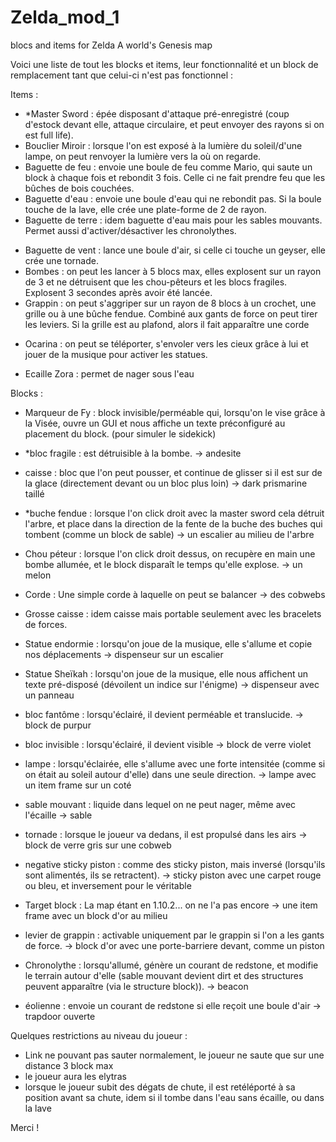 # Zelda_mod_1
blocs and items for Zelda A world's Genesis map

Voici une liste de tout les blocks et items, leur fonctionnalité et un block de remplacement tant que celui-ci n'est pas fonctionnel :

Items :
- *Master Sword : épée disposant d'attaque pré-enregistré (coup d'estock devant elle, attaque circulaire, et peut envoyer des rayons si on est full life).
- Bouclier Miroir : lorsque l'on est exposé à la lumière du soleil/d'une lampe, on peut renvoyer la lumière vers la où on regarde.
- Baguette de feu : envoie une boule de feu comme Mario, qui saute un block à chaque fois et rebondit 3 fois. Celle ci ne fait prendre feu que les bûches de bois couchées.
- Baguette d'eau : envoie une boule d'eau qui ne rebondit pas. Si la boule touche de la lave, elle crée une plate-forme de 2 de rayon.
- Baguette de terre : idem baguette d'eau mais pour les sables mouvants. Permet aussi d'activer/désactiver les chronolythes.
* Baguette de vent : lance une boule d'air, si celle ci touche un geyser, elle crée une tornade.
* Bombes : on peut les lancer à 5 blocs max, elles explosent sur un rayon de 3 et ne détruisent que les chou-pêteurs et les blocs fragiles. Explosent 3 secondes après avoir été lancée.
* Grappin : on peut s'aggriper sur un rayon de 8 blocs à un crochet, une grille ou à une bûche fendue. Combiné aux gants de force on peut tirer les leviers. Si la grille est au plafond, alors il fait apparaître une corde
- Ocarina : on peut se téléporter, s'envoler vers les cieux grâce à lui et jouer de la musique pour activer les statues.
* Ecaille Zora : permet de nager sous l'eau

Blocks :
- Marqueur de Fy : block invisible/perméable qui, lorsqu'on le vise grâce à la Visée, ouvre un GUI et nous affiche un texte préconfiguré au placement du block. (pour simuler le sidekick)
- *bloc fragile : est détruisible à la bombe. -> andesite
- caisse : bloc que l'on peut pousser, et continue de glisser si il est sur de la glace (directement devant ou un bloc plus loin) -> dark prismarine taillé
- *buche fendue : lorsque l'on click droit avec la master sword cela détruit l'arbre, et place dans la direction de la fente de la buche des buches qui tombent (comme un block de sable) -> un escalier au milieu de l'arbre
- Chou péteur : lorsque l'on click droit dessus, on recupère en main une bombe allumée, et le block disparaît le temps qu'elle explose. -> un melon
- Corde : Une simple corde à laquelle on peut se balancer -> des cobwebs
- Grosse caisse : idem caisse mais portable seulement avec les bracelets de forces.
- Statue endormie : lorsqu'on joue de la musique, elle s'allume et copie nos déplacements -> dispenseur sur un escalier
- Statue Sheïkah : lorsqu'on joue de la musique, elle nous affichent un texte pré-disposé (dévoilent un indice sur l'énigme) -> dispenseur avec un panneau
- bloc fantôme : lorsqu'éclairé, il devient perméable et translucide. -> block de purpur
- bloc invisible : lorsqu'éclairé, il devient visible -> block de verre violet
- lampe : lorsqu'éclairée, elle s'allume avec une forte intensitée (comme si on était au soleil autour d'elle) dans une seule direction.  -> lampe avec un item frame sur un coté
- sable mouvant : liquide dans lequel on ne peut nager, même avec l'écaille -> sable
- tornade : lorsque le joueur va dedans, il est propulsé dans les airs -> block de verre gris sur une cobweb

- negative sticky piston : comme des sticky piston, mais inversé (lorsqu'ils sont alimentés, ils se retractent). -> sticky piston avec une carpet rouge ou bleu, et inversement pour le véritable
- Target block : La map étant en 1.10.2... on ne l'a pas encore -> une item frame avec un block d'or au milieu
- levier de grappin : activable uniquement par le grappin si l'on a les gants de force. -> block d'or avec une porte-barriere devant, comme un piston
- Chronolythe : lorsqu'allumé, génère un courant de redstone, et modifie le terrain autour d'elle (sable mouvant devient dirt et des structures peuvent apparaître (via le structure block)). -> beacon
- éolienne : envoie un courant de redstone si elle reçoit une boule d'air -> trapdoor ouverte


Quelques restrictions au niveau du joueur :
- Link ne pouvant pas sauter normalement, le joueur ne saute que sur une distance 3 block max
- le joueur aura les elytras
- lorsque le joueur subit des dégats de chute, il est retéléporté à sa position avant sa chute, idem si il tombe dans l'eau sans écaille, ou dans la lave


Merci !
